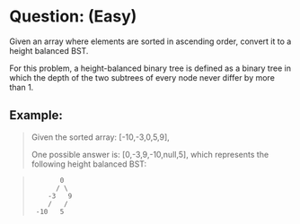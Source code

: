 # Question: (Easy)

Given an array where elements are sorted in ascending order, convert it to a height balanced BST.

For this problem, a height-balanced binary tree is defined as a binary tree in which the depth of the two subtrees of every node never differ by more than 1.

## Example:

>Given the sorted array: [-10,-3,0,5,9],
>
>One possible answer is: [0,-3,9,-10,null,5], which represents the following height balanced BST:

>            0      
>           / \     
>         -3   9    
>         /   / 	 
>      -10   5




